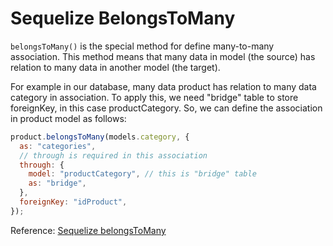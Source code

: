 # Sequelize BelongsToMany

`belongsToMany()` is the special method for define many-to-many association. This method means that many data in model (the source) has relation to many data in another model (the target).  


For example in our database, many data product has relation to many data category in association. To apply this, we need "bridge" table to store foreignKey, in this case productCategory. So, we can define the association in product model as follows:  

```javascript
product.belongsToMany(models.category, {
  as: "categories",
  // through is required in this association
  through: {
    model: "productCategory", // this is "bridge" table
    as: "bridge",
  },
  foreignKey: "idProduct",
});
```

Reference: [Sequelize belongsToMany](https://sequelize.org/master/class/lib/associations/belongs-to-many.js~BelongsToMany.html)
